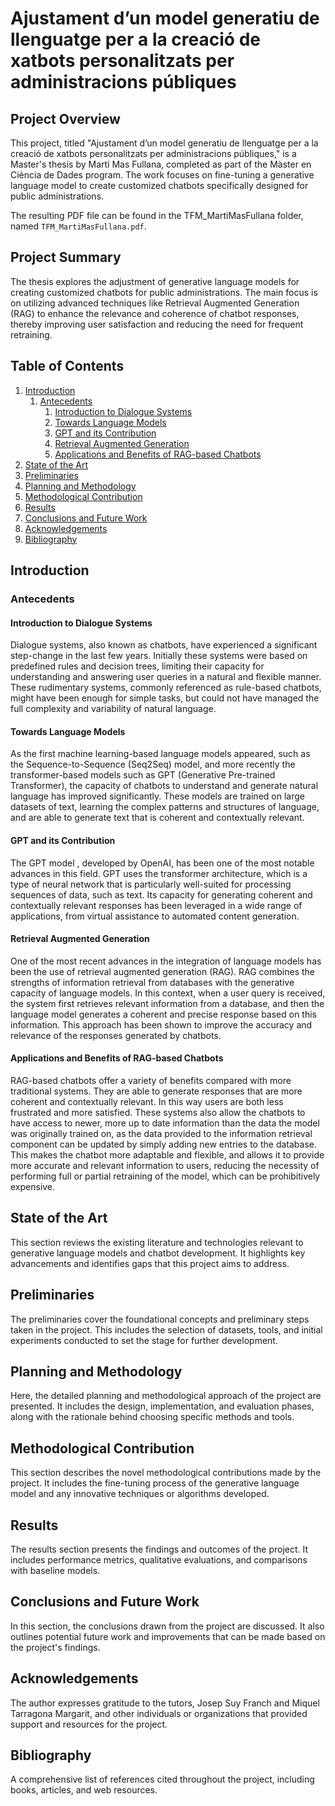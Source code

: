 # Ajustament d’un model generatiu de llenguatge per a la creació de xatbots personalitzats per administracions públiques

## Project Overview
This project, titled "Ajustament d’un model generatiu de llenguatge per a la creació de xatbots personalitzats per administracions públiques," is a Master's thesis by Martí Mas Fullana, completed as part of the Màster en Ciència de Dades program. The work focuses on fine-tuning a generative language model to create customized chatbots specifically designed for public administrations.

The resulting PDF file can be found in the TFM_MartiMasFullana folder, named `TFM_MartiMasFullana.pdf`.

## Project Summary
The thesis explores the adjustment of generative language models for creating customized chatbots for public administrations. The main focus is on utilizing advanced techniques like Retrieval Augmented Generation (RAG) to enhance the relevance and coherence of chatbot responses, thereby improving user satisfaction and reducing the need for frequent retraining.

## Table of Contents
1. [Introduction](#introduction)
   1. [Antecedents](#antecedents)
      1. [Introduction to Dialogue Systems](#introduction-to-dialogue-systems)
      2. [Towards Language Models](#towards-language-models)
      3. [GPT and its Contribution](#gpt-and-its-contribution)
      4. [Retrieval Augmented Generation](#retrieval-augmented-generation)
      5. [Applications and Benefits of RAG-based Chatbots](#applications-and-benefits-of-rag-based-chatbots)
2. [State of the Art](#state-of-the-art)
3. [Preliminaries](#preliminaries)
4. [Planning and Methodology](#planning-and-methodology)
5. [Methodological Contribution](#methodological-contribution)
6. [Results](#results)
7. [Conclusions and Future Work](#conclusions-and-future-work)
8. [Acknowledgements](#acknowledgements)
9. [Bibliography](#bibliography)

## Introduction

### Antecedents

#### Introduction to Dialogue Systems

Dialogue systems, also known as chatbots, have experienced a significant step-change in the last few years. Initially these systems were based on predefined rules and decision trees, limiting their capacity for understanding and answering user queries in a natural and flexible manner. These rudimentary systems, commonly referenced as rule-based chatbots, might have been enough for simple tasks, but could not have managed the full complexity and variability of natural language.

#### Towards Language Models

As the first machine learning-based language models appeared, such as the Sequence-to-Sequence (Seq2Seq) model, and more recently the transformer-based models such as GPT (Generative Pre-trained Transformer), the capacity of chatbots to understand and generate natural language has improved significantly. These models are trained on large datasets of text, learning the complex patterns and structures of language, and are able to generate text that is coherent and contextually relevant.

#### GPT and its Contribution

The GPT model , developed by OpenAI, has been one of the most notable advances in this field. GPT uses the transformer architecture, which is a type of neural network that is particularly well-suited for processing sequences of data, such as text. Its capacity for generating coherent and contextually relevant responses has been leveraged in a wide range of applications, from virtual assistance to automated content generation.

#### Retrieval Augmented Generation

One of the most recent advances in the integration of language models has been the use of retrieval augmented generation (RAG). RAG combines the strengths of information retrieval from databases with the generative capacity of language models. In this context, when a user query is received, the system first retrieves relevant information from a database, and then the language model generates a coherent and precise response based on this information. This approach has been shown to improve the accuracy and relevance of the responses generated by chatbots.

#### Applications and Benefits of RAG-based Chatbots

RAG-based chatbots offer a variety of benefits compared with more traditional systems. They are able to generate responses that are more coherent and contextually relevant. In this way users are both less frustrated and more satisfied. These systems also allow the chatbots to have access to newer, more up to date information than the data the model was originally trained on, as the data provided to the information retrieval component can be updated by simply adding new entries to the database. This makes the chatbot more adaptable and flexible, and allows it to provide more accurate and relevant information to users, reducing the necessity of performing full or partial retraining of the model, which can be prohibitively expensive.

## State of the Art
This section reviews the existing literature and technologies relevant to generative language models and chatbot development. It highlights key advancements and identifies gaps that this project aims to address.

## Preliminaries
The preliminaries cover the foundational concepts and preliminary steps taken in the project. This includes the selection of datasets, tools, and initial experiments conducted to set the stage for further development.

## Planning and Methodology
Here, the detailed planning and methodological approach of the project are presented. It includes the design, implementation, and evaluation phases, along with the rationale behind choosing specific methods and tools.

## Methodological Contribution
This section describes the novel methodological contributions made by the project. It includes the fine-tuning process of the generative language model and any innovative techniques or algorithms developed.

## Results
The results section presents the findings and outcomes of the project. It includes performance metrics, qualitative evaluations, and comparisons with baseline models.

## Conclusions and Future Work
In this section, the conclusions drawn from the project are discussed. It also outlines potential future work and improvements that can be made based on the project's findings.

## Acknowledgements
The author expresses gratitude to the tutors, Josep Suy Franch and Miquel Tarragona Margarit, and other individuals or organizations that provided support and resources for the project.

## Bibliography
A comprehensive list of references cited throughout the project, including books, articles, and web resources.
